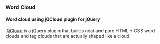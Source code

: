### Word Cloud
#### Word cloud using jQCloud plugin for jQuery

[jQCloud](https://github.com/mistic100/jQCloud) is a jQuery plugin that builds neat and pure HTML + CSS word clouds and tag clouds that are actually shaped like a cloud.
